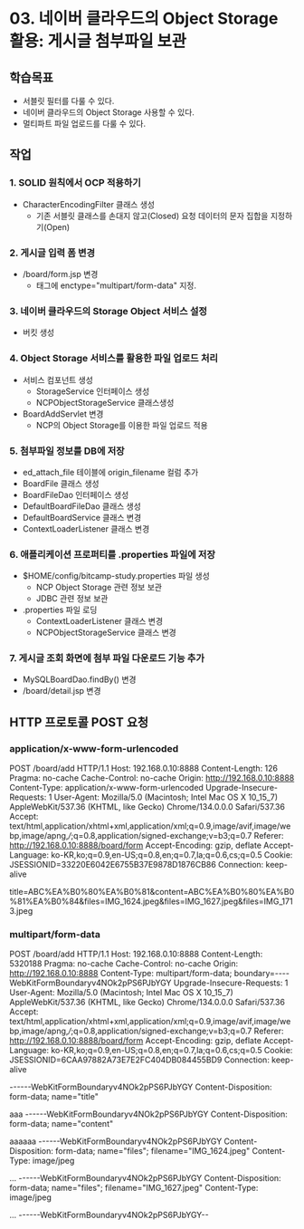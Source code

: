 # 03. 네이버 클라우드의 Object Storage 활용: 게시글 첨부파일 보관

## 학습목표

- 서블릿 필터를 다룰 수 있다.
- 네이버 클라우드의 Object Storage 사용할 수 있다.
- 멀티파트 파일 업로드를 다룰 수 있다.

## 작업

### 1. SOLID 원칙에서 OCP 적용하기

- CharacterEncodingFilter 클래스 생성
  - 기존 서블릿 클래스를 손대지 않고(Closed) 요청 데이터의 문자 집합을 지정하기(Open)


### 2. 게시글 입력 폼 변경 

- /board/form.jsp 변경
  - <form> 태그에 enctype="multipart/form-data" 지정.

### 3. 네이버 클라우드의 Storage Object 서비스 설정

- 버킷 생성
  
### 4. Object Storage 서비스를 활용한 파일 업로드 처리

- 서비스 컴포넌트 생성
  - StorageService 인터페이스 생성
  - NCPObjectStorageService 클래스생성
- BoardAddServlet 변경
  - NCP의 Object Storage를 이용한 파일 업로드 적용

### 5. 첨부파일 정보를 DB에 저장

- ed_attach_file 테이블에 origin_filename 컬럼 추가
- BoardFile 클래스 생성
- BoardFileDao 인터페이스 생성
- DefaultBoardFileDao 클래스 생성
- DefaultBoardService 클래스 변경
- ContextLoaderListener 클래스 변경

### 6. 애플리케이션 프로퍼티를 .properties 파일에 저장

- $HOME/config/bitcamp-study.properties 파일 생성
  - NCP Object Storage 관련 정보 보관
  - JDBC 관련 정보 보관
- .properties 파일 로딩 
  - ContextLoaderListener 클래스 변경
  - NCPObjectStorageService 클래스 변경

### 7. 게시글 조회 화면에 첨부 파일 다운로드 기능 추가

- MySQLBoardDao.findBy() 변경
- /board/detail.jsp 변경



## HTTP 프로토콜 POST 요청
### application/x-www-form-urlencoded
POST /board/add HTTP/1.1
Host: 192.168.0.10:8888
Content-Length: 126
Pragma: no-cache
Cache-Control: no-cache
Origin: http://192.168.0.10:8888
Content-Type: application/x-www-form-urlencoded
Upgrade-Insecure-Requests: 1
User-Agent: Mozilla/5.0 (Macintosh; Intel Mac OS X 10_15_7) AppleWebKit/537.36 (KHTML, like Gecko) Chrome/134.0.0.0 Safari/537.36
Accept: text/html,application/xhtml+xml,application/xml;q=0.9,image/avif,image/webp,image/apng,*/*;q=0.8,application/signed-exchange;v=b3;q=0.7
Referer: http://192.168.0.10:8888/board/form
Accept-Encoding: gzip, deflate
Accept-Language: ko-KR,ko;q=0.9,en-US;q=0.8,en;q=0.7,la;q=0.6,cs;q=0.5
Cookie: JSESSIONID=33220E6042E6755B37E9878D1876CB86
Connection: keep-alive

title=ABC%EA%B0%80%EA%B0%81&content=ABC%EA%B0%80%EA%B0%81%EA%B0%84&files=IMG_1624.jpeg&files=IMG_1627.jpeg&files=IMG_1713.jpeg

### multipart/form-data
POST /board/add HTTP/1.1
Host: 192.168.0.10:8888
Content-Length: 5320188
Pragma: no-cache
Cache-Control: no-cache
Origin: http://192.168.0.10:8888
Content-Type: multipart/form-data; boundary=----WebKitFormBoundaryv4NOk2pPS6PJbYGY
Upgrade-Insecure-Requests: 1
User-Agent: Mozilla/5.0 (Macintosh; Intel Mac OS X 10_15_7) AppleWebKit/537.36 (KHTML, like Gecko) Chrome/134.0.0.0 Safari/537.36
Accept: text/html,application/xhtml+xml,application/xml;q=0.9,image/avif,image/webp,image/apng,*/*;q=0.8,application/signed-exchange;v=b3;q=0.7
Referer: http://192.168.0.10:8888/board/form
Accept-Encoding: gzip, deflate
Accept-Language: ko-KR,ko;q=0.9,en-US;q=0.8,en;q=0.7,la;q=0.6,cs;q=0.5
Cookie: JSESSIONID=6CAA97882A73E7E2FC404DB084455BD9
Connection: keep-alive

------WebKitFormBoundaryv4NOk2pPS6PJbYGY
Content-Disposition: form-data; name="title"

aaa
------WebKitFormBoundaryv4NOk2pPS6PJbYGY
Content-Disposition: form-data; name="content"

aaaaaa
------WebKitFormBoundaryv4NOk2pPS6PJbYGY
Content-Disposition: form-data; name="files"; filename="IMG_1624.jpeg"
Content-Type: image/jpeg

...
------WebKitFormBoundaryv4NOk2pPS6PJbYGY
Content-Disposition: form-data; name="files"; filename="IMG_1627.jpeg"
Content-Type: image/jpeg

...
------WebKitFormBoundaryv4NOk2pPS6PJbYGY--